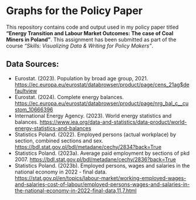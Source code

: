 # Graphs for the Policy Paper

This repository contains code and output used in my policy paper titled **“Energy Transition and Labour Market Outcomes: The case of Coal Miners in Poland”**. This assignment has been submitted as part of the course *“Skills: Visualizing Data & Writing for Policy Makers”*.

## Data Sources: 
- Eurostat. (2023). Population by broad age group, 2021. https://ec.europa.eu/eurostat/databrowser/product/page/cens_21ag$defaultview
- Eurostat. (2024). Complete energy balances. https://ec.europa.eu/eurostat/databrowser/product/page/nrg_bal_c__custom_10666396
- International Energy Agency. (2023). World energy statistics and balances. https://www.iea.org/data-and-statistics/data-product/world-energy-statistics-and-balances
- Statistics Poland. (2022). Employed persons (actual workplace) by section, combined sections and sex. https://bdl.stat.gov.pl/bdl/metadane/cechy/2834?back=True
- Statistics Poland. (2023a). Average paid employment by sections of pkd 2007. https://bdl.stat.gov.pl/bdl/metadane/cechy/2836?back=True
- Statistics Poland. (2023b). Employed persons, wages and salaries in the national economy in 2022 - final data. https://stat.gov.pl/en/topics/labour-market/working-employed-wages-and-salaries-cost-of-labour/employed-persons-wages-and-salaries-in-the-national-economy-in-2022-final-data,11,7.html